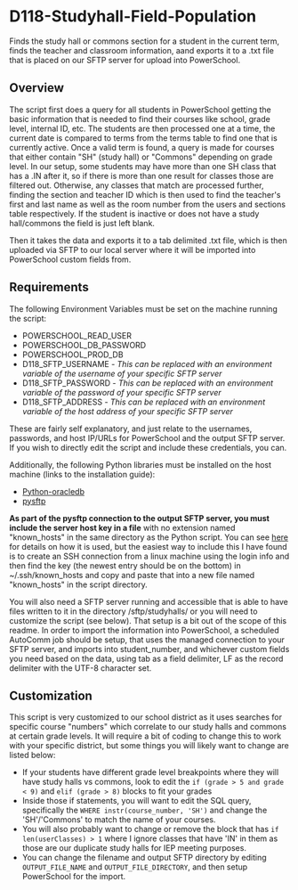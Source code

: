 
# D118-Studyhall-Field-Population

Finds the study hall or commons section for a student in the current term, finds the teacher and classroom information, aand exports it to a .txt file that is placed on our SFTP server for upload into PowerSchool.

## Overview

The script first does a query for all students in PowerSchool getting the basic information that is needed to find their courses like school, grade level, internal ID, etc.
The students are then processed one at a time, the current date is compared to terms from the terms table to find one that is currently active. Once a valid term is found, a query is made for courses that either contain "SH" (study hall) or "Commons" depending on grade level. In our setup, some students may have more than one SH class that has a .IN after it, so if there is more than one result for classes those are filtered out. Otherwise, any classes that match are processed further, finding the section and teacher ID which is then used to find the teacher's first and last name as well as the room number from the users and sections table respectively. If the student is inactive or does not have a study hall/commons the field is just left blank.

Then it takes the data and exports it to a tab delimited .txt file, which is then uploaded via SFTP to our local server where it will be imported into PowerSchool custom fields from.

## Requirements

The following Environment Variables must be set on the machine running the script:

- POWERSCHOOL_READ_USER
- POWERSCHOOL_DB_PASSWORD
- POWERSCHOOL_PROD_DB
- D118_SFTP_USERNAME - *This can be replaced with an environment variable of the username of your specific SFTP server*
- D118_SFTP_PASSWORD - *This can be replaced with an environment variable of the password of your specific SFTP server*
- D118_SFTP_ADDRESS - *This can be replaced with an environment variable of the host address of your specific SFTP server*

These are fairly self explanatory, and just relate to the usernames, passwords, and host IP/URLs for PowerSchool and the output SFTP server. If you wish to directly edit the script and include these credentials, you can.

Additionally, the following Python libraries must be installed on the host machine (links to the installation guide):

- [Python-oracledb](https://python-oracledb.readthedocs.io/en/latest/user_guide/installation.html)
- [pysftp](https://pypi.org/project/pysftp/)

**As part of the pysftp connection to the output SFTP server, you must include the server host key in a file** with no extension named "known_hosts" in the same directory as the Python script. You can see [here](https://pysftp.readthedocs.io/en/release_0.2.9/cookbook.html#pysftp-cnopts) for details on how it is used, but the easiest way to include this I have found is to create an SSH connection from a linux machine using the login info and then find the key (the newest entry should be on the bottom) in ~/.ssh/known_hosts and copy and paste that into a new file named "known_hosts" in the script directory.

You will also need a SFTP server running and accessible that is able to have files written to it in the directory /sftp/studyhalls/ or you will need to customize the script (see below). That setup is a bit out of the scope of this readme.
In order to import the information into PowerSchool, a scheduled AutoComm job should be setup, that uses the managed connection to your SFTP server, and imports into student_number, and whichever custom fields you need based on the data, using tab as a field delimiter, LF as the record delimiter with the UTF-8 character set.

## Customization

This script is very customized to our school district as it uses searches for specific course "numbers" which correlate to our study halls and commons at certain grade levels. It will require a bit of coding to change this to work with your specific district, but some things you will likely want to change are listed below:

- If your students have different grade level breakpoints where they will have study halls vs commons, look to edit the `if (grade > 5 and grade < 9)` and `elif (grade > 8)` blocks to fit your grades
- Inside those if statements, you will want to edit the SQL query, specifically the `WHERE instr(course_number, 'SH')` and change the 'SH'/'Commons' to match the name of your courses.
- You will also probably want to change or remove the block that has `if len(userClasses) > 1` where I ignore classes that have 'IN' in them as those are our duplicate study halls for IEP meeting purposes.
- You can change the filename and output SFTP directory by editing `OUTPUT_FILE_NAME` and `OUTPUT_FILE_DIRECTORY`, and then setup PowerSchool for the import.
